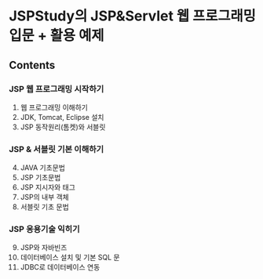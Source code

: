 # JSPStudy의 JSP&Servlet 웹 프로그래밍 입문 + 활용 예제
## Contents
### JSP 웹 프로그래밍 시작하기
01) 웹 프로그래밍 이해하기
02) JDK, Tomcat, Eclipse 설치
03) JSP 동작원리(톰켓)와 서블릿

### JSP & 서블릿 기본 이해하기
04) JAVA 기초문법
05) JSP 기초문법
06) JSP 지시자와 태그
07) JSP의 내부 객체
08) 서블릿 기초 문법

### JSP 응용기술 익히기
09) JSP와 자바빈즈
10) 데이터베이스 설치 및 기본 SQL 문
11) JDBC로 데이터베이스 연동
